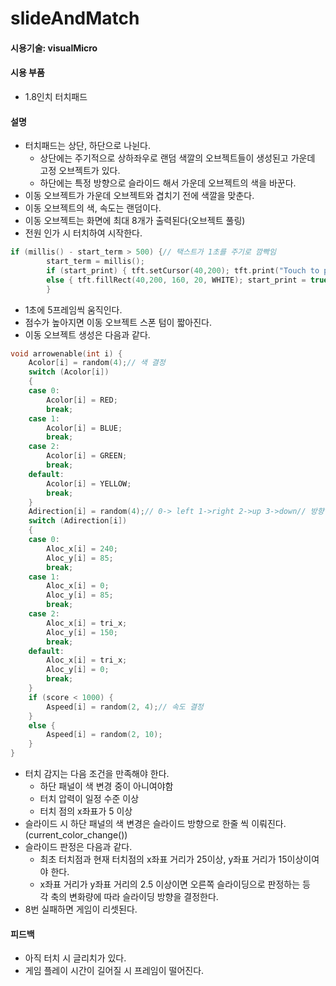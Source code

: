 # slideAndMatch

#### 시용기술: visualMicro
#### 시용 부품
- 1.8인치 터치패드

#### 설명
- 터치패드는 상단, 하단으로 나뉜다.
  - 상단에는 주기적으로 상하좌우로 랜덤 색깔의 오브젝트들이 생성된고 가운데 고정 오브젝트가 있다.
  - 하단에는 특정 방향으로 슬라이드 해서 가운데 오브젝트의 색을 바꾼다.
- 이동 오브젝트가 가운데 오브젝트와 겹치기 전에 색깔을 맞춘다.
- 이동 오브젝트의 색, 속도는 랜덤이다. 
- 이동 오브젝트는 화면에 최대 8개가 출력된다(오브젝트 풀링)
- 전원 인가 시 터치하여 시작한다.
```C++
if (millis() - start_term > 500) {// 택스트가 1초를 주기로 깜빡임
		start_term = millis();
		if (start_print) { tft.setCursor(40,200); tft.print("Touch to play"); start_print = false; }
		else { tft.fillRect(40,200, 160, 20, WHITE); start_print = true; }
		}
```
- 1초에 5프레임씩 움직인다.
- 점수가 높아지면 이동 오브젝트 스폰 텀이 짧아진다.
- 이동 오브젝트 생성은 다음과 같다.
```C++
void arrowenable(int i) {
	Acolor[i] = random(4);// 색 결정
	switch (Acolor[i])
	{
	case 0:
		Acolor[i] = RED;
		break;
	case 1:
		Acolor[i] = BLUE;
		break;
	case 2:
		Acolor[i] = GREEN;
		break;
	default:
		Acolor[i] = YELLOW;
		break;
	}
	Adirection[i] = random(4);// 0-> left 1->right 2->up 3->down// 방향 결정
	switch (Adirection[i])
	{
	case 0:
		Aloc_x[i] = 240;
		Aloc_y[i] = 85;
		break;
	case 1:
		Aloc_x[i] = 0;
		Aloc_y[i] = 85;
		break;
	case 2:
		Aloc_x[i] = tri_x;
		Aloc_y[i] = 150;
		break;
	default:
		Aloc_x[i] = tri_x;
		Aloc_y[i] = 0;
		break;
	}
	if (score < 1000) {
		Aspeed[i] = random(2, 4);// 속도 결정
	}
	else {
		Aspeed[i] = random(2, 10);
	}
}
```
- 터치 감지는 다음 조건을 만족해야 한다.
  - 하단 패널이 색 변경 중이 아니여야함
  - 터치 압력이 일정 수준 이상
  - 터치 점의 x좌표가 5 이상
- 슬라이드 시 하단 패널의 색 변경은 슬라이드 방향으로 한줄 씩 이뤄진다.(current_color_change())
- 슬라이드 판정은 다음과 같다.
  - 최초 터치점과 현재 터치점의 x좌표 거리가 25이상, y좌표 거리가 15이상이여야 한다.
  - x좌표 거리가 y좌표 거리의 2.5 이상이면 오른쪽 슬라이딩으로 판정하는 등<br/> 각 축의 변화량에 따라 슬라이딩 방향을 결정한다.
- 8번 실패하면 게임이 리셋된다.

#### 피드백
- 아직 터치 시 글리치가 있다.
- 게임 플레이 시간이 길어질 시 프레임이 떨어진다.
